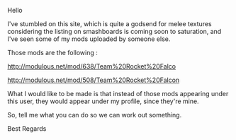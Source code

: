 Hello

I've stumbled on this site, which is quite a godsend for melee textures considering the listing on smashboards is coming soon to saturation, and I've seen some of my mods uploaded by someone else.

Those mods are the following :

http://modulous.net/mod/638/Team%20Rocket%20Falco

http://modulous.net/mod/508/Team%20Rocket%20Falcon

What I would like to be made is that instead of those mods appearing under this user, they would appear under my profile, since they're mine.

So, tell me what you can do so we can work out something.

Best Regards
